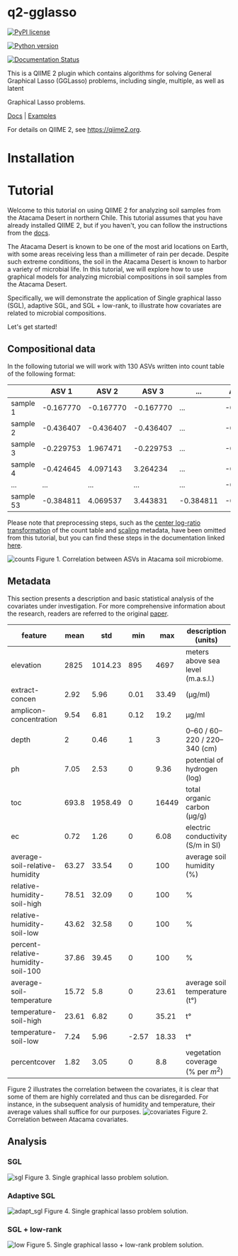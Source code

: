 # q2-gglasso


[![PyPI license](https://img.shields.io/pypi/l/gglasso.svg)](https://pypi.python.org/pypi/gglasso/)

[![Python version](https://img.shields.io/badge/python-3.6%20%7C%203.7%20%7C%203.8%20%7C%203.9-blue)](https://www.python.org/)

[![Documentation Status](https://readthedocs.org/projects/gglasso/badge/?version=latest)](http://gglasso.readthedocs.io/?badge=latest)


This is a QIIME 2 plugin which contains algorithms for solving General Graphical Lasso (GGLasso) problems, including single, multiple, as well as latent 

Graphical Lasso problems. <br>


[Docs](https://gglasso.readthedocs.io/en/latest/) | [Examples](https://gglasso.readthedocs.io/en/latest/auto_examples/index.html)


For details on QIIME 2, see https://qiime2.org.


# Installation


# Tutorial
Welcome to this tutorial on using QIIME 2 for analyzing soil samples from the Atacama Desert in 
northern Chile. This tutorial assumes that you have already installed QIIME 2, but if you 
haven't, you can follow the instructions from the [docs](https://docs.qiime2.org/2022.11/install/).

The Atacama Desert is known to be one of the most arid locations on Earth, with some areas receiving 
less than a millimeter of rain per decade. Despite such extreme conditions, the soil in the Atacama Desert 
is known to harbor a variety of microbial life. In this tutorial, we will explore how to use 
graphical models for analyzing microbial compositions in soil samples from the Atacama Desert.

Specifically, we will demonstrate the application of Single graphical lasso (SGL), adaptive 
SGL, and SGL + low-rank, to illustrate how covariates are related to microbial compositions.

Let's get started!

## Compositional data
In the following tutorial we will work with 130 ASVs written into count table of the following 
format:

|           | ASV 1     | ASV 2     | ASV 3     | ...       | ASV 130   |
|-----------|-----------|-----------|-----------|-----------|-----------|
| sample 1  | -0.167770 | -0.167770 | -0.167770 | ...       | -0.167770 |
| sample 2  | -0.436407 | -0.436407 | -0.436407 | ...       | -0.436407 |
| sample 3  | -0.229753 | 1.967471  | -0.229753 | ...       | -0.229753 |
| sample 4  | -0.424645 | 4.097143  | 3.264234  | ...       | -0.424645 |
| ...       | ...       | ...       | ...       | ...       | -0.353991 |
| sample 53 | -0.384811 | 4.069537  | 3.443831  | -0.384811 | -0.384811 |  

Please note that preprocessing steps, such as the [center log-ratio transformation](https://en.wikipedia.org/wiki/Compositional_data#:~:text=in%20the%20simplex.-,Center%20logratio%20transform,-%5Bedit%5D) 
of the count table and [scaling](https://en.wikipedia.org/wiki/Feature_scaling) metadata, have 
been omitted from this tutorial, but you can find these steps in the documentation linked [here](https://github.com/Vlasovets/atacama-soil-microbiome-tutorial/blob/main/python/tutorial.ipynb).

![counts](./example/atacama/plots/asv_correlation.png)
Figure 1. Correlation between ASVs in Atacama soil microbiome.

## Metadata
This section presents a description and basic statistical analysis of the covariates 
under investigation. For more comprehensive information about 
the research, readers are referred to the original [paper](https://www.frontiersin.org/articles/10.3389/fmicb.2021.794743/full).


| feature                            | mean  | std     | min  | max   | description (units)               |  
|------------------------------------|-------|---------|------|-------|-----------------------------------|
| elevation                          | 2825  | 1014.23 | 895  | 4697  | meters above sea level (m.a.s.l.) |
| extract-concen                     | 2.92  | 5.96    | 0.01 | 33.49 | (µg/ml)                           |
| amplicon-concentration             | 9.54  | 6.81    | 0.12 | 19.2  | µg/ml                             |
| depth                              | 2     | 0.46    | 1    | 3     | 0–60 / 60–220 / 220–340 (cm)      |
| ph                                 | 7.05  | 2.53    | 0    | 9.36  | potential of hydrogen (log)       |
| toc                                | 693.8 | 1958.49 | 0    | 16449 | total organic carbon (μg/g)       |
| ec                                 | 0.72  | 1.26    | 0    | 6.08  | electric conductivity (S/m in SI) |
| average-soil-relative-humidity     | 63.27 | 33.54   | 0    | 100   | average soil humidity (%)         |
| relative-humidity-soil-high        | 78.51 | 32.09   | 0    | 100   | %                                 |
| relative-humidity-soil-low         | 43.62 | 32.58 | 0     | 100   | %                                 |
| percent-relative-humidity-soil-100 | 37.86 | 39.45 | 0     | 100   | %                                 |
| average-soil-temperature           | 15.72 | 5.8   | 0     | 23.61 | average soil temperature (t°)     |
| temperature-soil-high              | 23.61 | 6.82  | 0     | 35.21 | t°                                |
| temperature-soil-low               | 7.24  | 5.96  | -2.57 | 18.33 | t°                                |
| percentcover                       | 1.82  | 3.05  | 0     | 8.8   | vegetation coverage (% per $m^2$) |

Figure 2 illustrates the correlation between the covariates, it is clear that some of them are 
highly correlated and thus can be disregarded.
For instance, in the subsequent analysis of humidity and temperature, their average values shall suffice for our purposes.
![covariates](./example/atacama/plots/covariates_correlation.png)
Figure 2. Correlation between Atacama covariates.

## Analysis
### SGL
![sgl](./example/atacama/plots/step_1.png)
Figure 3. Single graphical lasso problem solution.

### Adaptive SGL

![adapt_sgl](./example/atacama/plots/step_2.png)
Figure 4. Single graphical lasso problem solution.

### SGL + low-rank
![low](./example/atacama/plots/step_3.png)
Figure 5. Single graphical lasso + low-rank problem solution.
